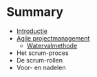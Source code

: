 # Summary

* [Introductie](introductie.md)
* [Agile projectmanagement](/agile-projectmanagement.md)
  * [Watervalmethode](/watervalmethode.md)
* Het scrum-proces
* De scrum-rollen
* Voor- en nadelen



